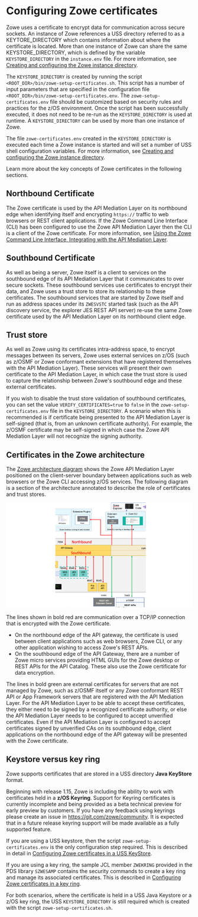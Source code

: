 # Configuring Zowe certificates 

Zowe uses a certificate to encrypt data for communication across secure sockets. An instance of Zowe references a USS directory referred to as a KEYTORE_DIRECTORY which contains information about where the certificate is located.  More than one instance of Zowe can share the same KEYSTORE_DIRECTORY, which is defined by the variable `KEYSTORE_DIRECTORY` in the `instance.env` file. For more information, see [Creating and configuring the Zowe instance directory](./configure-instance-directory.md).  

The `KEYSTORE_DIRECTORY` is created by running the script `<ROOT_DIR>/bin/zowe-setup-certificates.sh`.  This script has a number of input parameters that are specified in the configuration file `<ROOT_DIR>/bin/zowe-setup-certificates.env`.  The `zowe-setup-certificates.env` file should be customized based on security rules and practices for the z/OS environment.  Once the script has been successfully executed, it does not need to be re-run as the `KEYSTORE_DIRECTORY` is used at runtime.  A `KEYSTORE_DIRECTORY` can be used by more than one instance of Zowe.

The file `zowe-certificates.env` created in the `KEYSTORE_DIRECTORY` is executed each time a Zowe instance is started and will set a number of USS shell configuration variables. For more information, see [Creating and configuring the Zowe instance directory](../user-guide/configure-instance-directory.md#keystore-configuration).	

Learn more about the key concepts of Zowe certificates in the following sections.
 
## Northbound Certificate

The Zowe certificate is used by the API Mediation Layer on its northbound edge when identifying itself and encrypting `https://` traffic to web browsers or REST client applications.  If the Zowe Command Line Interface (CLI) has been configured to use the Zowe API Mediation Layer then the CLI is a client of the Zowe certificate. For more information, see [Using the Zowe Command Line Interface, Integrating with the API Mediation Layer](./cli-usingcli.md#integrating-with-api-mediation-layer).

## Southbound Certificate

As well as being a server, Zowe itself is a client to services on the southbound edge of its API Mediation Layer that it communicates to over secure sockets.  These southbound services use certificates to encrypt their data, and Zowe uses a trust store to store its relationship to these certificates.  The southbound services that are started by Zowe itself and run as address spaces under its `ZWESVSTC` started task (such as the API discovery service, the explorer JES REST API server) re-use the same Zowe certificate used by the API Mediation Layer on its northbound client edge.  

## Trust store

As well as Zowe using its certificates intra-address space, to encrypt messages between its servers, Zowe uses external services on z/OS (such as z/OSMF or Zowe conformant extensions that have registered themselves with the API Mediation Layer).  These services will present their own certificate to the API Mediation Layer, in which case the trust store is used to capture the relationship between Zowe's southbound edge and these external certificates.  

If you wish to disable the trust store validation of southbound certificates, you can set the value `VERIFY_CERTIFICATES=true` to `false` in the `zowe-setup-certificates.env` file in the `KEYSTORE_DIRECTORY`.  A scenario when this is recommended is if certificate being presented to the API Mediation Layer is self-signed (that is, from an unknown certificate authority).  For example, the z/OSMF certificate may be self-signed in which case the Zowe API Mediation Layer will not recognize the signing authority.  

## Certificates in the Zowe architecture

The [Zowe architecture diagram](../getting-started/zowe-architecture.md) shows the Zowe API Mediation Layer positioned on the client-server boundary between applications such as web browsers or the Zowe CLI accessing z/OS services.  The following diagram is a section of the architecture annotated to describe the role of certificates and trust stores.  

<img src="../images/common/zowe-ssl.png" alt="Zowe SSL" width="700px"/> 

The lines shown in bold red are communication over a TCP/IP connection that is encrypted with the Zowe certificate.  
- On the northbound edge of the API gateway, the certificate is used between client applications such as web browsers, Zowe CLI, or any other application wishing to access Zowe's REST APIs.  
- On the southbound edge of the API Gateway, there are a number of Zowe micro services providing HTML GUIs for the Zowe desktop or REST APIs for the API Catalog.  These also use the Zowe certificate for data encryption.

The lines in bold green are external certificates for servers that are not managed by Zowe, such as z/OSMF itself or any Zowe conformant REST API or App Framework servers that are registered with the API Mediation Layer.  For the API Mediation Layer to be able to accept these certificates, they either need to be signed by a recognized certificate authority, or else the API Mediation Layer needs to be configured to accept unverified certificates.  Even if the API Mediation Layer is configured to accept certificates signed by unverified CAs on its southbound edge, client applications on the northbound edge of the API gateway will be presented with the Zowe certificate.  

## Keystore versus key ring

Zowe supports certificates that are stored in a USS directory **Java KeyStore** format.  

Beginning with release 1.15, Zowe is including the ability to work with certificates held in a **z/OS Keyring**.  Support for Keyring certificates is currently incomplete and being provided as a beta technical preview for early preview by customers.  If you have any feedback using keyrings please create an issue in https://git.com/zowe/community.  It is expected that in a future release keyring support will be made available as a fully supported feature.  

<!--
Zowe supports certificates that are stored either in a USS directory **Java KeyStore** format or else held in a **z/OS Keyring**.  z/OS keystore are the preferred choice for storing certificates where system programmers are already familiar with their operation and usage.  The user ID setting up a keystore and connecting it with certificates requires elevated permissions, and in scenarios where you need to create a Zowe sandbox environment or for testing purposes and your TSO user ID doesn't have authority to manipulate key rings, USS keystores are a good alternative.  
-->

If you are using a USS keystore, then the script `zowe-setup-certificates.env` is the only configuration step required.  This is described in detail in [Configuring Zowe certificates in a USS KeyStore](./configure-certificates-keystore.md).

If you are using a key ring, the sample JCL member `ZWEKRING` provided in the PDS library `SZWESAMP` contains the security commands to create a key ring and manage its associated certificates. This is described in [Configuring Zowe certificates in a key ring](./configure-certificates-keyring.md).  

For both scenarios, where the certificate is held in a USS Java Keystore or a z/OS key ring, the USS `KEYSTORE_DIRECTORY` is still required which is created with the script `zowe-setup-certificates.sh`.  

